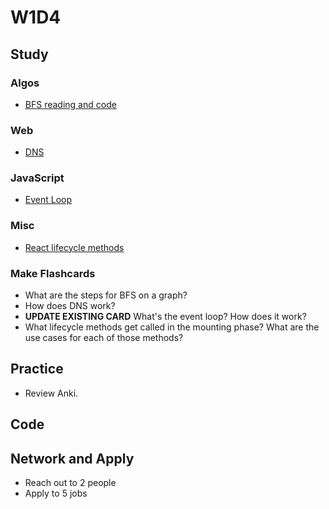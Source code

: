 # W1D4

## Study

### Algos

* [BFS reading and code](http://www.geeksforgeeks.org/breadth-first-traversal-for-a-graph/)

### Web

* [DNS](https://medium.freecodecamp.org/the-domain-name-system-dns-is-the-backbone-of-the-internet-heres-how-it-all-works-5706d0afa0fa)

### JavaScript

* [Event Loop](https://www.youtube.com/watch?v=8aGhZQkoFbQ&t)

### Misc

* [React lifecycle methods](https://engineering.musefind.com/react-lifecycle-methods-how-and-when-to-use-them-2111a1b692b1)

### Make Flashcards

* What are the steps for BFS on a graph?
* How does DNS work?
* **UPDATE EXISTING CARD** What's the event loop? How does it work?
* What lifecycle methods get called in the mounting phase? What are the use cases for each of those methods?

## Practice

* Review Anki.

## Code

## Network and Apply

* Reach out to 2 people
* Apply to 5 jobs
